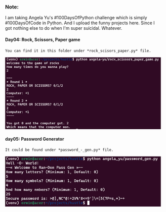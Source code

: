 ### Note:

I am taking Angela Yu's #100DaysOfPython challenge which is simply #100DaysOfCode in Python. And I upload the funny projects here. Since I got nothing else to do when I'm super suicidal. Whatever.

#### Day04: Rock, Scissors, Paper game
    You can find it in this folder under *rock_scisors_paper.py* file.
![](assets/rock_scissors_paper_game.png)

#### day05: Password Generator
    It could be found under *password_-_gen.py* file.
![](assets/password-gen.png)